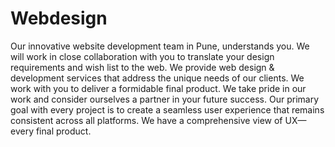 Webdesign
=========

Our innovative website development team in Pune, understands you. We will work in close collaboration with you to translate your design requirements and wish list to the web. We provide web design &amp; development services that address the unique needs of our clients. We work with you to deliver a formidable final product. We take pride in our work and consider ourselves a partner in your future success. Our primary goal with every project is to create a seamless user experience that remains consistent across all platforms. We have a comprehensive view of UX—every final product. 
